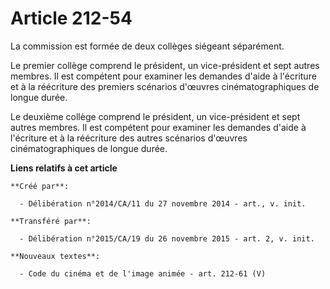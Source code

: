 # Article 212-54

La commission est formée de deux collèges siégeant séparément. 

Le premier collège comprend le président, un vice-président et sept autres membres. Il est compétent pour examiner les
demandes d'aide à l'écriture et à la réécriture des premiers scénarios d'œuvres cinématographiques de longue durée. 

Le deuxième collège comprend le président, un vice-président et sept autres membres. Il est compétent pour examiner les
demandes d'aide à l'écriture et à la réécriture des autres scénarios d'œuvres cinématographiques de longue durée.

**Liens relatifs à cet article**

	**Créé par**:

	  - Délibération n°2014/CA/11 du 27 novembre 2014 - art., v. init.

	**Transféré par**:

	  - Délibération n°2015/CA/19 du 26 novembre 2015 - art. 2, v. init.

	**Nouveaux textes**:

	  - Code du cinéma et de l'image animée - art. 212-61 (V)

